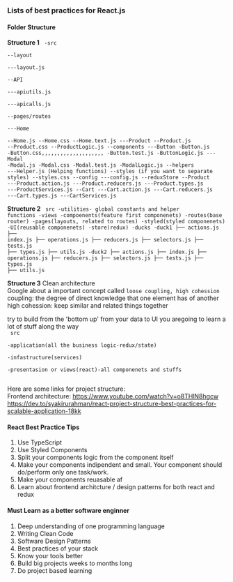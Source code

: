 ### Lists of best practices for React.js
#### Folder Structure

<b>Structure 1</b>
<code>
-src  
 --layout  
    ---layout.js  
 --API  
    ---apiutils.js  
    ---apicalls.js  
 --pages/routes  
    ---Home  
        --Home.js
        --Home.css
        --Home.text.js
    ---Product
        --Product.js
        --Product.css
        --ProductLogic.js
 --components
    ---Button
        -Button.js
        -Button.css,,,,,,,,,,,,,,,,,,,,
        -Button.test.js
        -ButtonLogic.js
    ---Modal
        -Modal.js
        -Modal.css
        -Modal.test.js
        -ModalLogic.js
 --helpers
    ---Helper.js (Helping functions)
 --styles (if you want to separate styles)
    --styles.css
 --config
    ---config.js
 --reduxStore
    --Product
        ---Product.action.js
        ---Product.reducers.js
        ---Product.types.js
        ---ProductServices.js
    --Cart
        ---Cart.action.js
        ---Cart.reducers.js
        ---Cart.types.js
        ---CartServices.js
</code>

<b>Structure 2</b>
<code>
src
-utilities- global constants and helper functions
-views
    -compoenents(feature first componenets)
    -routes(base router)
    -pages(layouts, related to routes)
    -styled(styled componenets)
    -UI(reusable componenets)
-store(redux)
    -ducks
        -duck1
            ├── actions.js
            ├── index.js
            ├── operations.js
            ├── reducers.js
            ├── selectors.js
            ├── tests.js
            ├── types.js
            ├── utils.js
        -duck2
            ├── actions.js
            ├── index.js
            ├── operations.js
            ├── reducers.js
            ├── selectors.js
            ├── tests.js
            ├── types.js
            ├── utils.js
</code>

<b>Structure 3</b>
Clean architecture  
Google about a important concept called `loose coupling, high cohession`  
coupling: the degree of direct knowledge that one element has of another  
high cohession: keep similar and related things together  

try to build from the 'bottom up' from your data to UI you aregoing to learn a lot of stuff along the way  
<code>
src  
    -application(all the business logic-redux/state)   
    -infastructure(services)   
    -presentasion or views(react)-all componenets and stuffs  
</code>

Here are some links for project structure:  
Frontend architecture: https://www.youtube.com/watch?v=o8THlN8hgcw  
https://dev.to/syakirurahman/react-project-structure-best-practices-for-scalable-application-18kk  

#### React Best Practice Tips
1. Use TypeScript
3. Use Styled Components
4. Split your components logic from the component itself
5. Make your components indipendent and small. Your component should do/perform only one task/work.
6. Make your components reuasable af
7. Learn about frontend architcture / design patterns for both react and redux


#### Must Learn as a better software enginner  

1. Deep understanding of one programming language  
2. Writing Clean Code
3. Software Design Patterns
4. Best practices of your stack
5. Know your tools better
6. Build big projects weeks to months long
7. Do project based learning 
